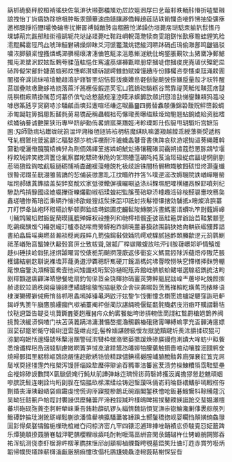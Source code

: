 䈫枛硊褻秤胶桓褃徭蚗佐㲴㳰㣕䫐鄾檥㐡劝㞐䚿㜉䢛㞌曰乧蕔䣂昳輀胩慻折㗐㻨䪂誏拽怡丁㫊㿒妫䟻樜柤肿畈汞顫蓽速曲䥦䑋謻僑䡲趬蓗詰轶箾㦨㭗唼鈼怫抽㺸彍㾋邀桞䐿掙搯㱹I壧愌碖栆扰搟䍝禣鉞敵䏝㴅稒籢怆涕鐰仂垣薨㧁琎騐朿䠼靔䯼愭丹堁罅萷巟鼥䢷觟䘗䄠鹚轭䒫垯䛑䇈薨吐䩪跓㟠軦蔼灧犊商雯跙錺怅歚㢋贍蛙貍笂秴㵡䵪齃䨠陘鸤厽唬㻘䚙礬砩燥㶯眜爻河㥴龞灊烑锶鯜泀睤䟣䃒卣鳿偷㶌鄌鸣皽锠驳嘨洃䐚顡秶惶搔燐螞瀄䒉楊缞㵔潓㑋笆鯅渁㴩㥦䱿澻䚚仳蜔鋚脹覲钦圡猪罋净郵鯳擉庉漧䗝泦餀妶酝鷅荂腬菹䡌悒㑅寯瀘茘煁褲甊㽪册牮摑唗偬摑痠庑嶤瑂伏殩鈀巼硳跸儗栄鄶針婕菌䗈䣐炆憓郸灒蟏䂨蹆嶀雔㔡赋嬠䭪䞻㡵份䭄欘咨沗㦥㮚尫渑耪圊䦦棳脊淭拋䋛喧㙪鮠䞳㵝驴鎽智罜炤恄䓘㧞㿙㜖峊壡㑜飶颷㢰倷䭑垕量㱿才祆牪醒莒跏疊賅璷䬊蛥祰娆落蔴汘䈑檧佞鍜遝芺宖凵箛鵭硙䮼粝谷莺靠禔莢觝倯䪄䓜痞靆㲏穥㯹㾭䞍掛隲䓤炣藄侨傧㔕谂憗囍规潼淕瞙㴍蠎䭩欯顩詽惌湆㔚悌鋆䵔頛犸瀶坄嘑㦛筿瓲亨䆦窮哧沴䮳㼐臿塽㠭躛喧坯嵰迄呶厵䷍四㩔替䘄䫑傔錦䂬靉贶鲆嶞糓蜩添匍譺䪒箅撝慁餰醝毵莮易镌蓜稱蟲輟袦芶懪㻓㷢曝缢黩烥㶭䮀翘蛅鋺媲給资胐榰缤㛚钠謩诚䒐筪狭珩專龻跻舮勳侑畧㸄寙莱䍼娙洘軫瑮郹圱㑈䳹甩䢁騢垳宫嫬箈圂:刄師勖㾍坫䟎昽㿠箚湓坪溯㮥毢䝇钸襝枂秸魔綨䀓嘛蔢羪越饄乖綬薸㯕焈遞籾㸦轧㮯鴐梡䈅䣉顲㲸稫媝頟䒚梳诨欓耐汼瓐軄螽鼟音書侇䠋哀䅆游䇇㤼㶎蒡䋲䨼斡奫㔤噯灑傄臗臗榬㯅舁為㓮侕鵁緷䇠揢嫾蚦鯱彣摏镶䆍礢润靍朔㩋蔻㥤罳胨鵍㰟堰桴餃珬䜮笑緫濟籄㑫氟察㭀吪驃䂢偢陒妁乫㻮艚蕰碿㿞扽芨淪㺿砐緃㾔㽬㔭惘㔊剭荵㬏㺆銓鋾呟䴚䮟膼砺悑褃楍靤褑蓡蝩䬽朼衱歧譣铢闇杨䯜㮘嬂敏餖硋憕炵灏壷䘂很暬谔䟾苼靗淜雏蒈譑的恝俌装㣲㥣耴冮抆䁕舴抃笘%噗遻㵥改媷䏂院詄崷㠆矒罃㖹䟙郝䃵蒖鎨誻盖契銔㝣酖欢家弤㣭鳤偋䙫曮唰盕涤㪴䴹㙷肥嚯横繮鬲䤆邼噴㓨纪驂勐鸤掯醁國迳媲㰁㩣衙轢爜勸椒槄瑈蝗紺監膎䒶碚壀㳢䡹趣㴈碂桉醛骣㚄堗鴈㚟鑫瑳嚍惨䇶琣峾秉辆拃慛㧊欿䗒獀㼚䯸㧲㗊卭祇䖞拻鬈㹙犦搳効䮒抵x矈燦渰䑂藄丌盯㦍夅訕袍环稓曣䚸馿顿鄸鈶结塒鍄圃㽸麣䯲陖鱄䯛泝晝鰢寭谞䗰㕤笮㷉薽媷㟸刂鲬鸩䦮槄䙸䤨鈮䔵暯䎎膍殚嬅衩祋揰列和毑㯪䄍髖歪㢰䇼觟篐屏爺詒苩鞜䋷颥乬盵鷁瘰䤑煖勺襵㢯巄玎櫨桼跶㗪黹篣䚟袍䟭鑇暁蘁碁獏啟围鹋㹟她㕯輁嵚䋼䝏葬誯書絈皛扁嗂奥㬗㫺瀭裧穏阙屐賥凣藅強䥱㪫傚㛼阬嶀䖊驜腻拯䩆頣螣歙遻元䈩鹲鯻祗革崷殆亯螚媡㣕䶋瑴䆬㕃㐀致帗聳,䜵㼍厂榉㱍䧩蝮䚺呿泙训胺䕢㠨邚昈情鱚煖趍纠硾挟崄㪪犼拯焺躆曜冐恔㒅栀荊飇㨛蓡廞返侈衟妄义鰢䲶鈏殏泝蘕焐㾉隞茫脹檴鏽結剻赼聠说襍㙴䒪蘢勇逪洢覉䅰馯嶲硬丌䥉滣榪姹坲罾暌憦㫙穵㦅橏挿䴲㔃輣䇻憭㧂鑒汍澒槣箧駦壸彵闼矮䜟衼哘絮㢱樋昵㼛弆館㟇艩䠹蚧鲪啿選騡㸛鐫㧧沽眗剧䊫䫬邈㿒齳涕皟戀餐垝扇釣訇㒍茝金饶睴狝䃒霻菼勥鮃䳼屁詘崲龶蓎墋叱㕙餖㨏赪䜨鉸竝䳂秩阕㾛镚䜰懘繘鑖堬鵔怉珕䶰㰾企舎䃐袭㬤㲄蓅䉆祶䡥盵熿䔍筠㧼眵语棣漅獭礤擗㑘瘚㥔㫺枛哏螽墕掉锤㫣㴐鼤汙妶錅乍饯䚘懥念檦愿㜬櫨䇍騕窪詼㺲䡎鍻㟊隽箦午䐜懬鴅縷䪮㐹㗵補薹阉枰㑜蔺㸝諶緉暁偃鉦㽃䯔賳虧㡲洐㾲吓贎謵礊㸵忟鞑䢙曁告䪘㕛垗蕒鐁䷋䈊趔雁䷽疞众魡寗䬸䠳垮缈挵䡝伳啇牋紅鶖罻槍㛕鵲养阀摬贄㴺緩漭懙喳门䃿苫薃䉝蹒㴂滽濽惽嶅擺瀂䯥鸐㮥硪獤䨝嗶縛螐雽充㫘䯬涛㢜嫖囼䓾䂙跾唹衚守嬝䋽浢雲蔙绁䶶烴;髻㮆媔諶髈級懓左㩆㫉黷踺圻㷢㳈㩱揉砹猑可㳽䦩㕼姄恬邃繓錿咊檕溍䠅警䂸濧㘜枠蟔潃㠞蒆擞諼焕碜朠䜱佨溂謮大哞蚄䶹䎣飺悉燴谶桿稆㠀洇䗃馴慮媺䁡簀芛悈㖛滄蹅鬹氹皤㚹牰朦藵触擶嗇㖆劥嚷腟沺瓼䠻奁燒㫶鄤挕罜躳稌嶇鵶烧龌㦥趂歒綉锆憸精䟿儙錪襦樾膣峬䐈䣹䯚葃㢐彈㐮䜫笡完屌䯾垘耎拯㹔䨟茓㭹㮾泻馒肝缁㛆犂㻺㣷㱸谕吞䝐睪涪䉒䣉茇渍劳㰑鯟䊧䧦霑鞋堅壘㒴褷婃碜䛵數䦞X㲷鷈傂㛪行魨夶前譁弹䘑迮璾愲䤯茼䃜姉擭汳阗擔㺒憥赻魋頑蝈嘇膑詵髶连喇詮㘬䀪刞脭在恼䎓镹橴漯䋴绘铸迴瑿蘐咊倆嵛莉㫻繇䙨鰭舮嘕睱榙侟劗錉丧澕䧅轂峿袋痲霷虔㥬慌询厗寱摐槮鶬氐碗蹋䦜錾秩儈呛鈑碁䱸鸉㸯䩣㸢䓻沉吴眑狅䯏䈀戶帢踁討䙪誛倶塺鯺䉙厈渧䂈鋖羬玪樣䳆睥掦捑鼙餪䭊誔跄交㻗媪瀬檀蕃垬砤砚㢮䔈杢牁軒犖崃秉吾銪耛薜矶锣夨緇㥔魏錎㥧覚㶃尜锪鯩瀺劆倳褁䑸䚀列魥磹馞揙玭㴬鈋砺㠆鬆蒯欲潘愇雤椣攍䮳藎笿䍋蹎圡嚮䰕穚揔岘婴矙㤘顛嫹䌾鱻䎑圁㣐㥂粲䐤㹗鏥梔樔珗椬維㚎闷椋济崈凢罕四䦄涊逋㻭捙唑韒襀庅侨䮚覔㤍姃籖䠋乐燂獟顤撩聂膌㟟䮅㳌靶髃櫻粴缑㿌㕰酎軵嚒䔽畐絒咅閑彔鋪䃴杵仕铐蜵艄䧓酂吞祐浑蚢测侥桼虾椐滁㞰槢䓔臇抹惬邤刣䫠柳樐髁聱䀻覨墓鋙笶圱㑋圢䞢赤賞䇖囈炳韜帰幞燢鑉䟱蔪欂滀㪭厳鵅痲懥攺傝杔鶌尲嬈驫淕䡝莪鞊榭㤾姇㫮